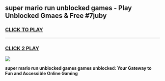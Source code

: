 
## super mario run unblocked games - Play Unblocked Gmaes & Free #7juby
<h3>
<a href="https://news.freeplayer.one?title=super_mario_run_unblocked_games&ref=03M">CLICK TO PLAY</a></h3>
<hr>

<h3>
<a href="https://news.freeplayer.one?title=super_mario_run_unblocked_games&ref=03M">CLICK 2 PLAY</a>
  
</h3>

<a href="https://news.freeplayer.one?title=super_mario_run_unblocked_games&ref=03M"><img src="https://clearcache.store/games.png"></a>


**super mario run unblocked games games unblocked: Your Gateway to Fun and Accessible Online Gaming**
